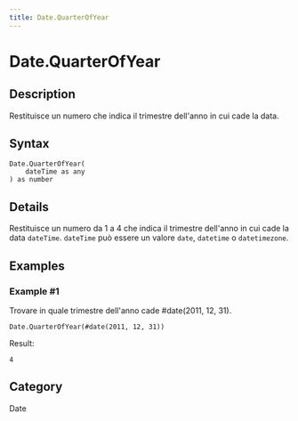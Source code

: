 ```yaml
---
title: Date.QuarterOfYear
---
```


# Date.QuarterOfYear


## Description

Restituisce un numero che indica il trimestre dell&#39;anno in cui cade la data.


## Syntax

```powerquery
Date.QuarterOfYear(
    dateTime as any
) as number
```


## Details

Restituisce un numero da 1 a 4 che indica il trimestre dell'anno in cui cade la data <code>dateTime</code>. <code>dateTime</code> può essere un valore <code>date</code>, <code>datetime</code> o <code>datetimezone</code>.


## Examples

### Example #1 
Trovare in quale trimestre dell&#39;anno cade #date(2011, 12, 31).
```powerquery
Date.QuarterOfYear(#date(2011, 12, 31))
```

Result: 
```powerquery
4
```




## Category
Date
